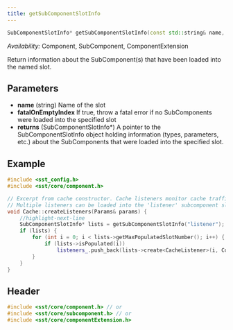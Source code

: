 ```yaml
---
title: getSubComponentSlotInfo
---
```


```cpp
SubComponentSlotInfo* getSubComponentSlotInfo(const std::string& name, bool fatalOnEmptyIndex = false);
```
*Availability:* Component, SubComponent, ComponentExtension

Return information about the SubComponent(s) that have been loaded into the named slot. 

## Parameters
* **name** (string) Name of the slot
* **fatalOnEmptyIndex** If true, throw a fatal error if no SubComponents were loaded into the specified slot
* **returns** (SubComponentSlotInfo*) A pointer to the SubComponentSlotInfo object holding information (types, parameters, etc.) about the SubComponents that were loaded into the specified slot.


## Example

<!--- SOURCE_CODE: sst-elements/src/sst/elements/memHierarchy/cacheFactory.cc --->
```cpp title="Excerpt from sst-elements/src/sst/elements/memHierarchy/cacheFactory.cc"
#include <sst_config.h>
#include <sst/core/component.h>

// Excerpt from cache constructor. Cache listeners monitor cache traffic. 
// Multiple listeners can be loaded into the 'listener' subcomponent slot.
void Cache::createListeners(Params& params) {
    //highlight-next-line
    SubComponentSlotInfo* lists = getSubComponentSlotInfo("listener");
    if (lists) {
        for (int i = 0; i < lists->getMaxPopulatedSlotNumber(); i++) {
            if (lists->isPopulated(i))
                listeners_.push_back(lists->create<CacheListener>(i, ComponentInfo::SHARE_NONE));
        }    
    }
}
```


## Header
```cpp
#include <sst/core/component.h> // or
#include <sst/core/subcomponent.h> // or
#include <sst/core/componentExtension.h>
```